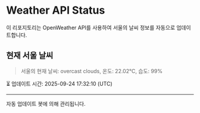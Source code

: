 
# Weather API Status

이 리포지토리는 OpenWeather API를 사용하여 서울의 날씨 정보를 자동으로 업데이트합니다.

## 현재 서울 날씨
> 서울의 현재 날씨: overcast clouds, 온도: 22.02°C, 습도: 99%

⏳ 업데이트 시간: 2025-09-24 17:32:10 (UTC)

---
자동 업데이트 봇에 의해 관리됩니다.
